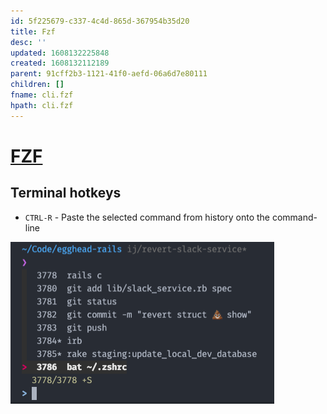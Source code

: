 ```yaml
---
id: 5f225679-c337-4c4d-865d-367954b35d20
title: Fzf
desc: ''
updated: 1608132225848
created: 1608132112189
parent: 91cff2b3-1121-41f0-aefd-06a6d7e80111
children: []
fname: cli.fzf
hpath: cli.fzf
---
```

# [FZF](https://github.com/junegunn/fzf#key-bindings-for-command-line)

## Terminal hotkeys

- `CTRL-R` - Paste the selected command from history onto the command-line

![](/assets/images/2020-12-16-10-23-29.png)

